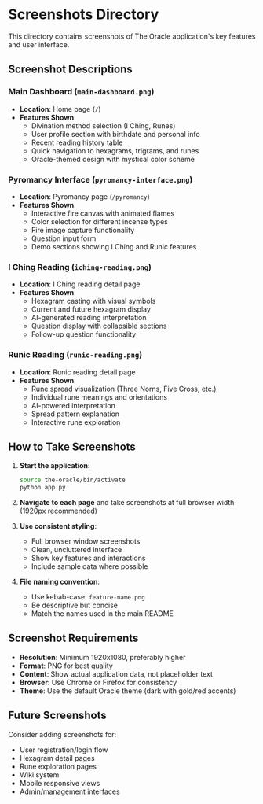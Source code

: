 # Screenshots Directory

This directory contains screenshots of The Oracle application's key features and user interface.

## Screenshot Descriptions

### Main Dashboard (`main-dashboard.png`)
- **Location**: Home page (`/`)
- **Features Shown**:
  - Divination method selection (I Ching, Runes)
  - User profile section with birthdate and personal info
  - Recent reading history table
  - Quick navigation to hexagrams, trigrams, and runes
  - Oracle-themed design with mystical color scheme

### Pyromancy Interface (`pyromancy-interface.png`)
- **Location**: Pyromancy page (`/pyromancy`)
- **Features Shown**:
  - Interactive fire canvas with animated flames
  - Color selection for different incense types
  - Fire image capture functionality
  - Question input form
  - Demo sections showing I Ching and Runic features

### I Ching Reading (`iching-reading.png`)
- **Location**: I Ching reading detail page
- **Features Shown**:
  - Hexagram casting with visual symbols
  - Current and future hexagram display
  - AI-generated reading interpretation
  - Question display with collapsible sections
  - Follow-up question functionality

### Runic Reading (`runic-reading.png`)
- **Location**: Runic reading detail page
- **Features Shown**:
  - Rune spread visualization (Three Norns, Five Cross, etc.)
  - Individual rune meanings and orientations
  - AI-powered interpretation
  - Spread pattern explanation
  - Interactive rune exploration



## How to Take Screenshots

1. **Start the application**:
   ```bash
   source the-oracle/bin/activate
   python app.py
   ```

2. **Navigate to each page** and take screenshots at full browser width (1920px recommended)

3. **Use consistent styling**:
   - Full browser window screenshots
   - Clean, uncluttered interface
   - Show key features and interactions
   - Include sample data where possible

4. **File naming convention**:
   - Use kebab-case: `feature-name.png`
   - Be descriptive but concise
   - Match the names used in the main README

## Screenshot Requirements

- **Resolution**: Minimum 1920x1080, preferably higher
- **Format**: PNG for best quality
- **Content**: Show actual application data, not placeholder text
- **Browser**: Use Chrome or Firefox for consistency
- **Theme**: Use the default Oracle theme (dark with gold/red accents)

## Future Screenshots

Consider adding screenshots for:
- User registration/login flow
- Hexagram detail pages
- Rune exploration pages
- Wiki system
- Mobile responsive views
- Admin/management interfaces
